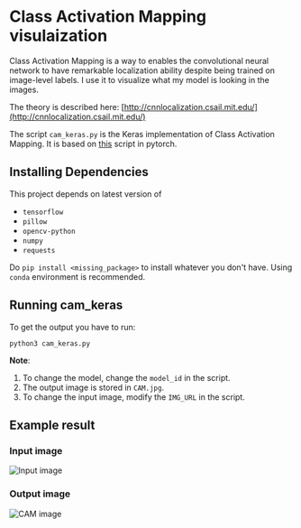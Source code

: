 # Class Activation Mapping visulaization

Class Activation Mapping is a way to enables the convolutional neural network to have remarkable localization ability despite being trained on image-level labels. I use it to visualize what my model is looking in the images.

The theory is described here:  [http://cnnlocalization.csail.mit.edu/](http://cnnlocalization.csail.mit.edu/)

The script `cam_keras.py` is the Keras implementation of Class Activation Mapping. It is based on [this](https://github.com/metalbubble/CAM/blob/master/pytorch_CAM.py) script in pytorch.

## Installing Dependencies
This project depends on latest version of 

* `tensorflow`
* `pillow`
* `opencv-python`
* `numpy`
* `requests`

Do `pip install <missing_package>` to install whatever you don't have. Using `conda` environment is recommended. 

## Running cam_keras
To get the output you have to run:

```
python3 cam_keras.py
```
**Note**: 
1. To change the model, change the `model_id` in the script.
2. The output image is stored in `CAM.jpg`.
3. To change the input image, modify the `IMG_URL` in the script.


## Example result

### Input image
![Input image](https://github.com/nvs-abhilash/CAM-keras/blob/master/assets/test.jpg "Input Image")

### Output image
![CAM image](https://github.com/nvs-abhilash/CAM-keras/blob/master/assets/CAM.jpg "CAM Image")

